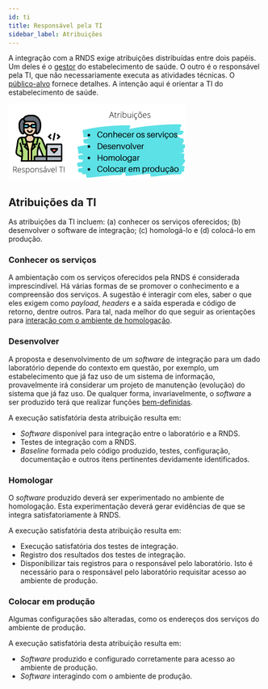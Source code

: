 ```yaml
---
id: ti
title: Responsável pela TI
sidebar_label: Atribuições
---
```


A integração com a RNDS exige atribuições distribuídas entre dois
papéis. Um deles é o [gestor](./gestor) do estabelecimento de saúde.
O outro é o responsável pela TI, que não necessariamente executa
as atividades técnicas. O [público-alvo](./publico-alvo) fornece detalhes.
A intenção aqui é orientar a TI do estabelecimento de saúde.

![img](../../static/img/ti.png)

## Atribuições da TI
As atribuições da TI incluem:
(a) conhecer os serviços oferecidos; (b) desenvolver o software de integração; (c) homologá-lo e (d) colocá-lo em produção.


### Conhecer os serviços
A ambientação com os serviços oferecidos pela RNDS é considerada imprescindível. Há várias formas de se promover o conhecimento e 
a compreensão dos serviços. A sugestão é interagir com eles,
saber o que eles exigem como _payload_, _headers_ e a saída 
esperada e código de retorno, dentre outros. Para tal, nada melhor
do que seguir as orientações para [interação com o ambiente de homologação](./postman).

### Desenvolver

A proposta e desenvolvimento de um _software_ de integração para um dado laboratório depende do contexto em questão, por exemplo, um estabelecimento que já faz uso de um sistema de informação, provavelmente irá considerar um projeto de manutenção (evolução) do sistema que já faz uso. De qualquer forma, invariavelmente, o _software_ a ser produzido terá que realizar funções [bem-definidas](./si).

A execução satisfatória desta atribuição resulta em:

- _Software_ disponível para integração entre o laboratório e a RNDS.
- Testes de integração com a RNDS.
- _Baseline_ formada pelo código produzido, testes,
  configuração, documentação e outros itens pertinentes devidamente identificados.

### Homologar

O _software_ produzido deverá ser experimentado no ambiente de homologação. Esta experimentação deverá gerar evidências de que se integra satisfatoriamente à RNDS.

A execução satisfatória desta atribuição resulta em:

- Execução satisfatória dos testes de integração.
- Registro dos resultados dos testes de integração.
- Disponibilizar tais registros para o responsável pelo laboratório. Isto é necessário para o responsável pelo laboratório requisitar acesso ao ambiente de produção.

### Colocar em produção

Algumas configurações são alteradas, como os
endereços dos serviços do ambiente de produção.

A execução satisfatória desta atribuição resulta em:

- _Software_ produzido e configurado corretamente para acesso ao ambiente de produção.
- _Software_ interagindo com o ambiente de produção.
